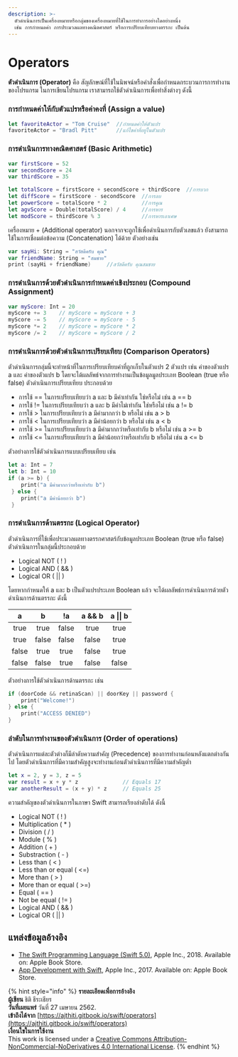 ```yaml
---
description: >-
  ตัวดำเนินการเป็นเครื่องหมายหรือกลุ่มของเครื่องหมายที่ใช้ในการทำการอย่างใดอย่างหนึ่ง
  เช่น การกำหนดค่า การประมวลผลทางคณิตศาสตร์ หรือการเปรียบเทียบทางตรรกะ เป็นต้น
---
```


# Operators

**ตัวดำเนินการ \(Operator\)** คือ สัญลักษณ์ที่ใช้ในนิพจน์หรือคำสั่งเพื่อกำหนดกระบวนการการทำงานของโปรแกรม ในการเขียนโปรแกรม เราสามารถใช้ตัวดำเนินการเพื่อทำสิ่งต่างๆ ดังนี้

### **การกำหนดค่าให้กับตัวแปรหรือค่าคงที่ \(Assign a value\)**

```swift
let favoriteActor = "Tom Cruise"  //กำหนดค่าให้ตัวแปร
favoriteActor = "Bradl Pitt"      //แก้ไขค่าที่อยู่ในตัวแปร
```

### **การดำเนินการทางคณิตศาสตร์ \(Basic Arithmetic\)**

```swift
var firstScore = 52
var secondScore = 24
var thirdScore = 35

let totalScore = firstScore + secondScore + thirdScore  //การบวก
let diffScore = firstScore - secondScore  //การลบ
let powerScore = totalScore * 2           //การคูณ
let agvScore = Double(totalScore) / 4     //การหาร
let modScore = thirdScore % 3             //การหารเอาเศษ
```

เครื่องหมาย + \(Additional operator\) นอกจากจะถูกใช้เพื่อดำเนินการกับตัวเลขแล้ว ยังสามารถใช้ในการเชื่อมต่อข้อความ \(Concatenation\) ได้ด้วย ตัวอย่างเช่น 

```swift
var sayHi: String = "สวัสดีครับ คุณ"
var friendName: String = "สมชาย"
print (sayHi + friendName)     //สวัสดีครับ คุณสมชาย
```

### **การดำเนินการด้วยตัวดำเนินการกำหนดค่าเชิงประกอบ \(Compound Assignment\)**

```swift
var myScore: Int = 20
myScore += 3    // myScore = myScore + 3
myScore -= 5    // myScore = myScore - 5
myScore *= 2    // myScore = myScore * 2
myScore /= 2    // myScore = myScore / 2
```

### **การดำเนินการด้วยตัวดำเนินการเปรียบเทียบ \(Comparison Operators\)** 

ตัวดำเนินการกลุ่มนี้จะทำหน้าที่ในการเปรียบเทียบค่าที่ถูกเก็บในตัวแปร 2 ตัวแปร เช่น ค่าของตัวแปร a และ ค่าของตัวแปร b โดยจะได้ผลลัพธ์จากการทำงานเป็นข้อมูลมูลประเภท Boolean \(true หรือ false\) ตัวดำเนินการเปรียบเทียบ ประกอบด้วย

* การใช้ == ในการเปรียบเทียบว่า a และ b มีค่าเท่ากัน ใช่หรือไม่ เช่น  a == b 
* การใช้ !=  ในการเปรียบเทียบว่า a และ b มีค่าไม่เท่ากัน ใช่หรือไม่ เช่น a != b
* การใช้ &gt; ในการเปรียบเทียบว่า a มีค่ามากกว่า b หรือไม่ เช่น a &gt; b
* การใช้ &lt; ในการเปรียบเทียบว่า a มีค่าน้อยกว่า b หรือไม่ เช่น a &lt; b
* การใช้ &gt;= ในการเปรียบเทียบว่า a มีค่ามากกว่าหรือเท่ากับ b หรือไม่ เช่น a &gt;= b
* การใช้ &lt;= ในการเปรียบเทียบว่า a มีค่าน้อยกว่าหรือเท่ากับ b หรือไม่ เช่น a &lt;= b

ตัวอย่างการใช้ตัวดำเนินการแบบเปรียบเทียบ เช่น

```swift
let a: Int = 7
let b: Int = 10
if (a >= b) {
    print("a มีค่ามากกว่าหรือเท่ากับ b")
 } else {
    print("a มีค่าน้อยกว่า b")
 }
```

### **การดำเนินการด้านตรรกะ \(Logical Operator\)** 

ตัวดำเนินการที่ใช้เพื่อประมวลผลทางตรรกศาสตร์กับข้อมูลประเภท Boolean \(true หรือ false\) ตัวดำเนินการในกลุ่มนี้ประกอบด้วย 

* Logical NOT  \( ! \)  
* Logical AND \( && \)
* Logical OR \( \|\| \)

โดยหากกำหนดให้ a และ b เป็นตัวแปรประเภท Boolean แล้ว จะได้ผลลัพธ์การดำเนินการด้วยตัวดำเนินการด้านตรรกะ ดังนี้

| a | b | !a | a && b | a \|\| b |
| :---: | :---: | :---: | :---: | :---: |
| true | true | false | true | true |
| true | false | false | false | true |
| false | true | true | false | true |
| false | false | true | false | false |

ตัวอย่างการใช้ตัวดำเนินการด้านตรรกะ เช่น

```swift
if (doorCode && retinaScan) || doorKey || password {
    print("Welcome!")
} else {
    print("ACCESS DENIED")
}
```

### ลำดับในการทำงานของตัวดำเนินการ \(Order of operations\)

ตัวดำเนินการแต่ละตัวต่างก็มีลำดับความสำคัญ \(Precedence\) ของการทำงานก่อนหลังแตกต่างกันไป โดยตัวดำเนินการที่มีความสำคัญสูงจะทำงานก่อนตัวดำเนินการที่มีความสำคัญต่ำ 

```swift
let x = 2, y = 3, z = 5
var result = x + y * z              // Equals 17
var anotherResult = (x + y) * z     // Equals 25
```

ความสำคัญของตัวดำเนินการในภาษา Swift สามารถเรียงลำดับได้ ดังนี้

* Logical NOT  \( ! \)
* Multiplication \( \* \)
* Division \( / \)
* Module \( % \)
* Addition \( + \)
* Substraction \( - \)
* Less than \( &lt; \)
* Less than or equal \( &lt;=\)
* More than \( &gt; \)
* More than or equal \( &gt;=\)
* Equal \( == \)
* Not be equal \( != \)
* Logical AND \( && \)
* Logical OR \( \|\| \)

## แหล่งข้อมูลอ้างอิง

* [The Swift Programming Language \(Swift 5.0\)](https://books.apple.com/th/book/the-swift-programming-language-swift-5-0/id881256329), Apple Inc., 2018. Available on: Apple Book Store.
* [App Development with Swift](https://books.apple.com/th/book/app-development-with-swift/id1465002990), Apple Inc., 2017. Available on: Apple Book Store.



{% hint style="info" %}
**รายละเอียดเพื่อการอ้างอิง  
ผู้เขียน** ธิติ ธีระเธียร    
**วันที่เผยแพร่**  วันที่ 27 เมษายน 2562.  
**เข้าถึงได้จาก** [https://ajthiti.gitbook.io/swift/operators](https://ajthiti.gitbook.io/swift/operators)  
**เงื่อนใขในการใช้งาน**  
This work is licensed under a [Creative Commons Attribution-NonCommercial-NoDerivatives 4.0 International License](http://creativecommons.org/licenses/by-nc-nd/4.0/).
{% endhint %}

